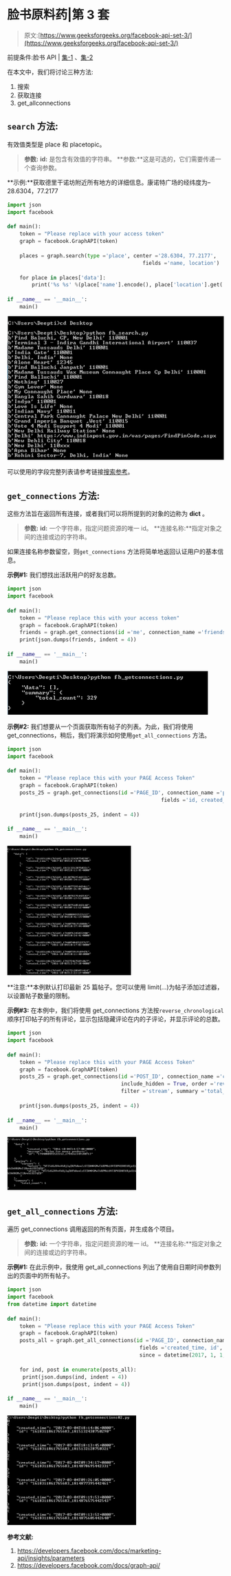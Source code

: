 # 脸书原料药|第 3 套

> 原文:[https://www.geeksforgeeks.org/facebook-api-set-3/](https://www.geeksforgeeks.org/facebook-api-set-3/)

前提条件:脸书 API | [集-1](https://www.geeksforgeeks.org/facebook-api-set-1/) 、[集-2](https://www.geeksforgeeks.org/facebook-api-set-2/)

在本文中，我们将讨论三种方法:

1.  搜索
2.  获取连接
3.  get_allconnections

## `search` 方法:

有效值类型是 place 和 placetopic。

> **参数:**
> **id:** 是包含有效值的字符串。
> **参数:**这是可选的，它们需要传递一个查询参数。

**示例:**获取德里干诺坊附近所有地方的详细信息。康诺特广场的经纬度为–28.6304，77.2177

```py
import json
import facebook

def main():
    token = "Please replace with your access token"
    graph = facebook.GraphAPI(token)

    places = graph.search(type ='place', center ='28.6304, 77.2177', 
                                            fields ='name, location')

    for place in places['data']:
        print('%s %s' %(place['name'].encode(), place['location'].get('zip')))

if __name__ == '__main__':
    main()
```

![](img/f0be75199d2273b4f846a303ddea2b4a.png)

可以使用的字段完整列表请参考链接[搜索参考](https://developers.facebook.com/docs/graph-api/reference/place)。

## `get_connections` 方法:

这些方法旨在返回所有连接，或者我们可以将所提到的对象的边称为 **dict** 。

> **参数:**
> **id:** 一个字符串，指定问题资源的唯一 id。
> **连接名称:**指定对象之间的连接或边的字符串。

如果连接名称参数留空，则`get_connections` 方法将简单地返回认证用户的基本信息。

**示例#1:** 我们想找出活跃用户的好友总数。

```py
import json
import facebook

def main():
    token = "Please replace this with your access token"
    graph = facebook.GraphAPI(token)
    friends = graph.get_connections(id ='me', connection_name ='friends')
    print(json.dumps(friends, indent = 4))

if __name__ == '__main__':
    main()
```

![](img/f4c69b8afd1719579ef0056eec07cb70.png)

**示例#2:** 我们想要从一个页面获取所有帖子的列表。为此，我们将使用 get_connections，稍后，我们将演示如何使用`get_all_connections` 方法。

```py
import json
import facebook

def main():
    token = "Please replace this with your PAGE Access Token"
    graph = facebook.GraphAPI(token)
    posts_25 = graph.get_connections(id ='PAGE_ID', connection_name ='posts',
                                                  fields ='id, created_time')

    print(json.dumps(posts_25, indent = 4))

if __name__ == '__main__':
    main() 
```

![](img/0aa9a1f92737fac9cd482aba32c9409d.png)

**注意:**本例默认打印最新 25 篇帖子。您可以使用 limit(…)为帖子添加过滤器，以设置帖子数量的限制。

**示例#3:** 在本例中，我们将使用 get_connections 方法按`reverse_chronological` 顺序打印帖子的所有评论，显示包括隐藏评论在内的子评论，并显示评论的总数。

```py
import json
import facebook

def main():
    token = "Please replace this with your PAGE Access Token"
    graph = facebook.GraphAPI(token)
    posts_25 = graph.get_connections(id ='POST_ID', connection_name ='comments', 
                                     include_hidden = True, order ='reverse_chronological',
                                     filter ='stream', summary ='total_count')

    print(json.dumps(posts_25, indent = 4))

if __name__ == '__main__':
    main() 
```

![](img/6c5a95cdd7d86129903f1f97757dd409.png)

## `get_all_connections` 方法:

遍历 get_connections 调用返回的所有页面，并生成各个项目。

> **参数:**
> **id:** 一个字符串，指定问题资源的唯一 id。
> **连接名称:**指定对象之间的连接或边的字符串。

**示例#1:** 在此示例中，我使用 get_all_connections 列出了使用自日期时间参数列出的页面中的所有帖子。

```py
import json
import facebook
from datetime import datetime

def main():
    token = "Please replace this with your PAGE Access Token"
    graph = facebook.GraphAPI(token)
    posts_all = graph.get_all_connections(id ='PAGE_ID', connection_name ='posts',
                                           fields ='created_time, id',
                                           since = datetime(2017, 1, 1, 0, 0, 0))

    for ind, post in enumerate(posts_all):
     print(json.dumps(ind, indent = 4))
     print(json.dumps(post, indent = 4))

if __name__ == '__main__':
    main()
```

![](img/7794f5e739a288b6560ef48e732cdc15.png)

**参考文献:**

1.  https://developers.facebook.com/docs/marketing-api/insights/parameters
2.  https://developers.facebook.com/docs/graph-api/